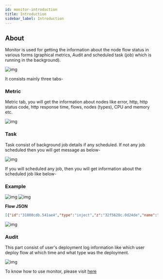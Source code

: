 ```yaml
---
id: monitor-introduction
title: Introduction
sidebar_label: Introduction
---
```


## About

Monitor is used for getting the information about the node flow status in various forms (graphical metrics, Audit and scheduled task (job) which is running in the background). 

![img](/assets/docs/monitor/ignite-monitor-open-from-editor.png)

It consists mainly three tabs-

### Metric

Metric tab, you will get the information about nodes like error, http, http status code, http response time, flows, nodes (types), CPU and memory etc.

![img](/assets/docs/monitor/ignite-monitor-metric.png)

### Task

Task consist of background job details if any scheduled. If not any job scheduled then you will get message as below-

![img](/assets/docs/monitor/ignite-monitor-task.png)

If you will scheduled any job, then you will get information about the scheduled job like below-

### Example

![img](/assets/docs/monitor/scheduled-task.png)
![img](/assets/docs/monitor/scheduled-task-properties.png)

<b>Flow JSON</b>

~~~json
[{"id":"31800cdb.541ae4","type":"inject","z":"32f5620c.0d24de","name":"","topic":"","payload":"","payloadType":"date","repeat":"1","crontab":"","once":false,"onceDelay":0.1,"x":330,"y":280,"wires":[["69ee6986.3bd458"]]},{"id":"69ee6986.3bd458","type":"debug","z":"32f5620c.0d24de","name":"","active":true,"tosidebar":true,"console":false,"tostatus":false,"complete":"false","x":520,"y":280,"wires":[]}]
~~~

![img](/assets/docs/monitor/ignite-monitor-task1.png)

### Audit

This part consist of user's deployment log information like which user deploy flow at which time and what type was the deployment.

![img](/assets/docs/monitor/ignite-monitor-audit.png)


To know how to use monitor, please visit [here](/docs/ignite-ecosystem/monitor/how-to-use)
